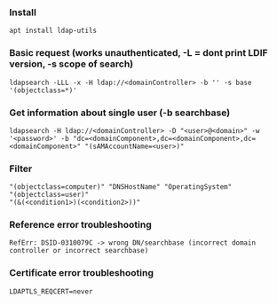 ### Install
```
apt install ldap-utils
```

### Basic request (works unauthenticated, -L = dont print LDIF version, -s scope of search)
```
ldapsearch -LLL -x -H ldap://<domainController> -b '' -s base '(objectclass=*)'
```

### Get information about single user (-b searchbase)
```
ldapsearch -H ldap://<domainController> -D "<user>@<domain>" -w '<password>' -b "dc=<domainComponent>,dc=<domainComponent>,dc=<domainComponent>" "(sAMAccountName=<user>)"
```

### Filter
```
"(objectclass=computer)" "DNSHostName" "OperatingSystem"
"(objectclass=user)"
"(&(<condition1>)(<condition2>))"
```

### Reference error troubleshooting
```
RefErr: DSID-0310079C -> wrong DN/searchbase (incorrect domain controller or incorrect searchbase)
```

### Certificate error troubleshooting
```
LDAPTLS_REQCERT=never
```

